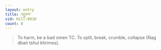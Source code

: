 ```yaml
---
layout: entry
title: འདྲུམས་
vid: Hill:0910
count: 0
---
```

> To harm, be a bad omen TC\. To split, break, crumble, collapse (Ṅag dbaṅ tshul khrimss)\.


